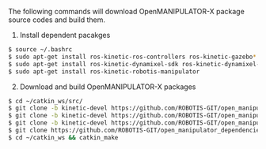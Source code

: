 
The following commands will download OpenMANIPULATOR-X package source codes and build them.

1. Install dependent pacakges
```bash
$ source ~/.bashrc
$ sudo apt-get install ros-kinetic-ros-controllers ros-kinetic-gazebo* ros-kinetic-moveit* ros-kinetic-industrial-core
$ sudo apt-get install ros-kinetic-dynamixel-sdk ros-kinetic-dynamixel-workbench*
$ sudo apt-get install ros-kinetic-robotis-manipulator
```

2. Download and build OpenMANIPULATOR-X packages
```bash
$ cd ~/catkin_ws/src/
$ git clone -b kinetic-devel https://github.com/ROBOTIS-GIT/open_manipulator.git
$ git clone -b kinetic-devel https://github.com/ROBOTIS-GIT/open_manipulator_msgs.git
$ git clone -b kinetic-devel https://github.com/ROBOTIS-GIT/open_manipulator_simulations.git
$ git clone https://github.com/ROBOTIS-GIT/open_manipulator_dependencies.git
$ cd ~/catkin_ws && catkin_make
```
